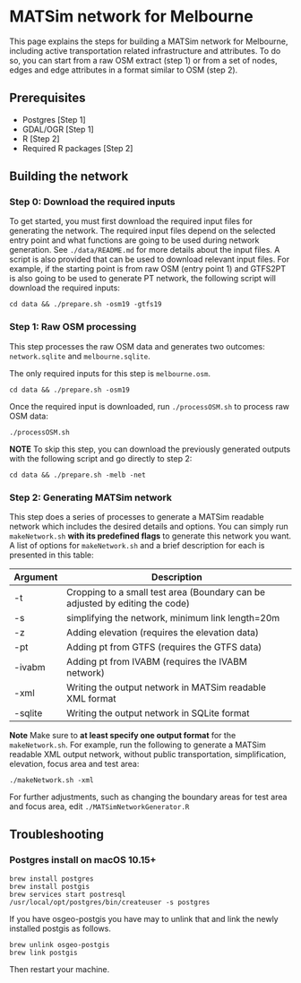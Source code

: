 # MATSim network for Melbourne

This page explains the steps for building a MATSim network for Melbourne, including active transportation related infrastructure and attributes. To do so, you can start from a raw OSM extract (step 1) or from a set of nodes, edges and edge attributes in a format similar to OSM (step 2).    

## Prerequisites
* Postgres [Step 1]
* GDAL/OGR [Step 1]
* R [Step 2]
* Required R packages [Step 2]

## Building the network

### Step 0: Download the required inputs

To get started, you must first download the required input files for generating the network. The required input files depend on the selected entry point and what functions are going to be used during network generation. See `./data/README.md` for more details about the input files. A script is also provided that can be used to download relevant input files. For example, if the starting point is from raw OSM (entry point 1) and GTFS2PT is also going to be used to generate PT network, the following script will download the required inputs:
```
cd data && ./prepare.sh -osm19 -gtfs19
```

### Step 1: Raw OSM processing

This step processes the raw OSM data and generates two outcomes: `network.sqlite` and  `melbourne.sqlite`.

The only required inputs for this step is `melbourne.osm`.
```
cd data && ./prepare.sh -osm19
```
Once the required input is downloaded, run `./processOSM.sh` to process raw OSM data:
```
./processOSM.sh
```
**NOTE** To skip this step, you can download the previously generated outputs with the following script and go directly to step 2:
```
cd data && ./prepare.sh -melb -net
```

### Step 2: Generating MATSim network
This step does a series of processes to generate a MATSim readable network which includes the desired details and options.
You can simply run `makeNetwork.sh` **with its predefined flags**
to generate this network you want. A list of options for `makeNetwork.sh` and a brief description for each is presented in this table:

| Argument | Description                                                                       |
|----------|-----------------------------------------------------------------------------------|
| -t       | Cropping to a small test area (Boundary can be adjusted by editing the code)      |
| -s       | simplifying the network, minimum link length=20m                                  |
| -z       | Adding elevation (requires the elevation data)                                    |
| -pt      | Adding pt from GTFS (requires the GTFS data)                                      |
| -ivabm   | Adding pt from IVABM (requires the IVABM network)                                 |
| -xml     | Writing the output network in MATSim readable XML format                          |
| -sqlite  | Writing the output network in SQLite format                                       |

**Note** Make sure to **at least specify one output format** for the `makeNetwork.sh`. For example, run the following to generate a MATSim readable XML output network, without public transportation, simplification, elevation, focus area and test area:

```
./makeNetwork.sh -xml
```

For further adjustments, such as changing the boundary areas for test area and focus area, edit `./MATSimNetworkGenerator.R`

## Troubleshooting
### Postgres install on macOS 10.15+
```
brew install postgres
brew install postgis
brew services start postresql
/usr/local/opt/postgres/bin/createuser -s postgres
```
If you have osgeo-postgis you have may to unlink that and link the newly installed postgis as follows.
```
brew unlink osgeo-postgis
brew link postgis
```
Then restart your machine.
